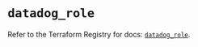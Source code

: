 # `datadog_role`

Refer to the Terraform Registry for docs: [`datadog_role`](https://registry.terraform.io/providers/datadog/datadog/3.70.0/docs/resources/role).
